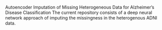 Autoencoder Imputation of Missing Heterogeneous Data for Alzheimer’s Disease Classification
The current repository consists of a deep neural network approach of imputing the missingness in the
heterogenous ADNI data.
